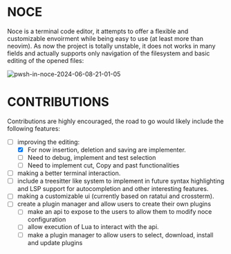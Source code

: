 # NOCE

Noce is a terminal code editor, it attempts to offer a flexible and customizable envoirment while being easy to use (at least more than neovim).
As now the project is totally unstable, it does not works in many fields and actually supports only navigation of the filesystem and basic editing of the opened files:

![pwsh-in-noce-2024-06-08-21-01-05](https://github.com/nunzioono/noce/assets/36959525/83772c72-c4bd-431f-a1cd-06fa2f9bf8ed)

# CONTRIBUTIONS


Contributions are highly encouraged, the road to go would likely include the following features:

- [ ] improving the editing:
   * [x] For now insertion, deletion and saving are implementer.
   * [ ] Need to debug, implement and test selection
   * [ ] Need to implement cut, Copy and past functionalities
- [ ] making a better terminal interaction.
- [ ] include a treesitter like system to implement in future syntax highlighting and LSP support for autocompletion and other interesting features.
- [ ] making a customizable ui (currently based on ratatui and crossterm).
- [ ] create a plugin manager and allow users to create their own plugins
   * [ ] make an api to expose to the users to allow them to modify noce configuration
   * [ ] allow execution of Lua to interact with the api.
   * [ ] make a plugin manager to allow users to select, download, install and update plugins